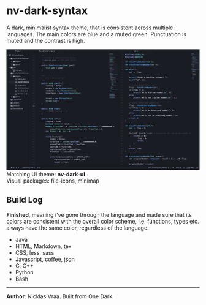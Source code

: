 # nv-dark-syntax
A dark, minimalist syntax theme, that is consistent across multiple languages. The main colors are blue and a muted green. Punctuation is muted and the contrast is high.

![nv-dark-syntax](https://github.com/NicklasVraa/nv-dark-syntax/blob/master/example.png?raw=true)
Matching UI theme: **nv-dark-ui**  
Visual packages: file-icons, minimap

## Build Log
**Finished**, meaning i've gone through the language and made sure that its colors are consistent with the overall color scheme, i.e. functions, types etc. always have the same color, regardless of the language.

- Java
- HTML, Markdown, tex
- CSS, less, sass
- Javascript, coffee, json
- C, C++
- Python
- Bash

---
**Author**: Nicklas Vraa. Built from One Dark.
